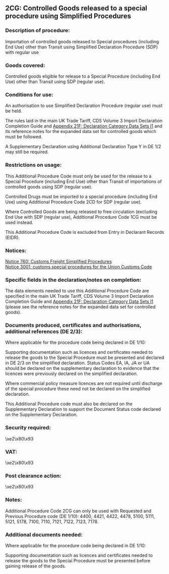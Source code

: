 2CG:  Controlled Goods released to a special procedure using Simplified Procedures
------------------------------------------------------------------------------------

### Description of procedure:

Importation of controlled goods released to Special procedures (including End Use) other than Transit using Simplified Declaration Procedure (SDP) with regular use

### Goods covered:

Controlled goods eligible for release to a Special Procedure (including End Use) other than Transit using SDP (regular use).

### Conditions for use:

An authorisation to use Simplified Declaration Procedure (regular use) must be held.

The rules laid in the main UK Trade Tariff, CDS Volume 3 Import Declaration Completion Guide and [Appendix 21F: Declaration Category Data Sets I1](https://www.gov.uk/government/publications/appendix-21-import-declaration-category-data-sets/appendix-21f-declaration-category-data-sets-i1-cf) and its reference notes for the expanded data set for controlled goods which must be followed.

A Supplementary Declaration using Additional Declaration Type Y in DE 1/2 may still be required.

### Restrictions on usage:

This Additional Procedure Code must only be used for the release to a Special Procedure (including End Use) other than Transit of importations of controlled goods using SDP (regular use).

Controlled Drugs must be imported to a special procedure (including End Use) using Additional Procedure Code 2CD for SDP (regular use).

Where Controlled Goods are being released to free circulation (excluding End Use with SDP (regular use), Additional Procedure Code 1CG must be used instead.

This Additional Procedure Code is excluded from Entry in Declarant Records (EIDR).

### Notices:

[Notice 760: Customs Freight Simplified Procedures](https://www.gov.uk/government/publications/vat-notice-760-customs-freight-simplified-procedures)  
[Notice 3001: customs special procedures for the Union Customs Code](https://www.gov.uk/guidance/pay-less-or-no-duty-on-goods-you-store-process-repair-or-temporarily-use)

### Specific fields in the declaration/notes on completion:

The data elements needed to use this Additional Procedure Code are specified in the main UK Trade Tariff, CDS Volume 3 Import Declaration Completion Guide and [Appendix 21F: Declaration Category Data Sets I1](https://www.gov.uk/government/publications/appendix-21-import-declaration-category-data-sets/appendix-21f-declaration-category-data-sets-i1-cf) (please see the reference notes for the expanded data set for controlled goods).

### Documents produced, certificates and authorisations, additional references (DE 2/3):

Where applicable for the procedure code being declared in DE 1/10:

Supporting documentation such as licences and certificates needed to release the goods to the Special Procedure must be presented and declared in DE 2/3 on the simplified declaration. Status Codes EA, IA, JA or UA should be declared on the supplementary declaration to evidence that the licences were previously declared on the simplified declaration.

Where commercial policy measure licences are not required until discharge of the special procedure these need not be declared on the simplified declaration.

This Additional Procedure code must also be declared on the Supplementary Declaration to support the Document Status code declared on the Supplementary Declaration.

### Security required:

\xe2\x80\x93

### VAT:

\xe2\x80\x93

### Post clearance action:

\xe2\x80\x93

### Notes:

Additional Procedure Code 2CG can only be used with Requested and Previous Procedure code (DE 1/10): 4400, 4421, 4422, 4478, 5100, 5111, 5121, 5178, 7100, 7110, 7121, 7122, 7123, 7178.

### Additional documents needed:

Where applicable for the procedure code being declared in DE 1/10:

Supporting documentation such as licences and certificates needed to release the goods to the Special Procedure must be presented before gaining release of the goods.

